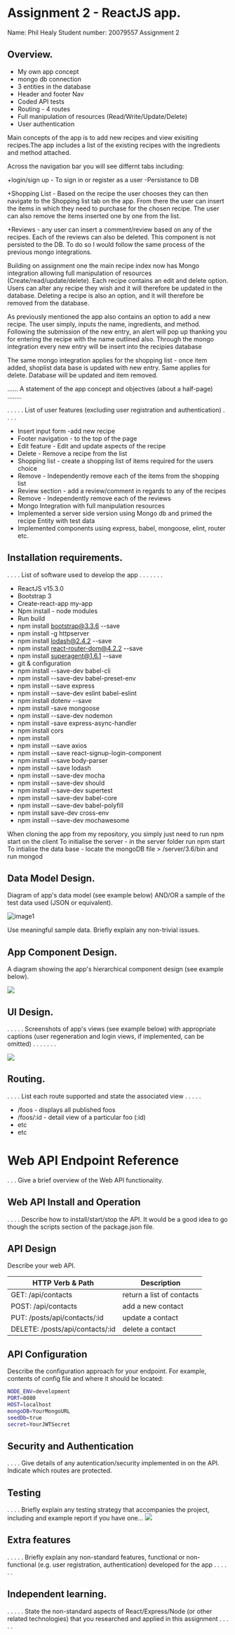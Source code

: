 # Assignment 2 - ReactJS app.

Name: Phil Healy
Student number: 20079557
Assignment 2 

## Overview.

+ My own app concept
+ mongo db connection
+ 3 entities in the database
+ Header and footer Nav
+ Coded API tests 
+ Routing - 4 routes
+ Full manipulation of resources (Read/Write/Update/Delete)
+ User authentication 

Main concepts of the app is to add new recipes and view exisiting recipes.The app includes a list of the existing recipes with the ingredients and method attached. 

Across the navigation bar you will see differnt tabs including:

+login/sign up - To sign in or register as a user  -Persistance to DB

+Shopping List - Based on the recipe the user chooses they can then navigate to the Shopping list tab on the app. From there the user can insert the items in which they need to purchase for the chosen recipe. The user can also remove the items inserted one by one from the list.

+Reviews - any user can insert a comment/review based on any of the recipes. Each of the reviews can also be deleted. This component is not persisted to the DB. To do so I would follow the same process of the previous mongo integrations. 

Building on assignment one the main recipe index now has Mongo integration allowing full manipulation of resources (Create/read/update/delete). Each recipe contains an edit and delete option. Users can alter any recipe they wish and it will therefore be updated in the database. Deleting a recipe is also an option, and it will therefore be removed from the database.

As previously mentioned the app also contains an option to add a new recipe. The user simply, inputs the name, ingredients, and method. Following the submission of the new entry, 
an alert will pop up thanking you for entering the recipe with the name outlined also. Through the mongo integration every new entry will be insert into the recipies database

The same mongo integration applies for the shopping list - once item added, shoplist data base is updated with new entry. Same applies for delete. Database will be updated and item removed. 



...... A statement of the app concept and objectives (about a half-page) ........


 . . . . . List of user features (excluding user registration and authentication) . . . .

+ Insert input form -add new recipe
+ Footer navigation - to the top of the page
+ Edit feature - Edit and update aspects of the recipe 
+ Delete - Remove a recipe from the list
+ Shopping list - create a shopping list of items required for the users choice
+ Remove - Independently remove each of the items from the shopping list 
+ Review section - add a review/comment in regards to any of the recipes 
+ Remove - Independently remove each of the reviews
+ Mongo Integration with full manipulation resources 
+ Implemented a server side version using Mongo db and primed the recipe Entity with test data
+ Implemented components using express, babel, mongoose, elint, router etc. 


## Installation requirements.
. . . .  List of software used to develop the app . . . . . . .
+ ReactJS v15.3.0
+ Bootstrap 3
+ Create-react-app my-app
+ Npm install - node modules
+ Run build 
+ npm install  bootstrap@3.3.6  --save
+ npm install -g httpserver
+ npm install  lodash@2.4.2 --save
+ npm install react-router-dom@4.2.2 --save
+ npm install  superagent@1.6.1 --save
+ git & configuration 
+ npm install --save-dev babel-cli
+ npm install --save-dev babel-preset-env
+ npm install --save express
+ npm install --save-dev eslint babel-eslint
+ npm install dotenv --save
+ npm install -save mongoose
+ npm install --save-dev nodemon
+ npm install -save express-async-handler
+ npm install cors
+ npm install 
+ npm install --save axios
+ npm install --save react-signup-login-component
+ npm install --save body-parser
+ npm install --save lodash
+ npm install --save-dev mocha
+ npm install --save-dev should
+ npm install --save-dev supertest
+ npm install --save-dev babel-core
+ npm install --save-dev babel-polyfill
+ npm install save-dev cross-env
+ npm install --save-dev mochawesome

When cloning the app from my repository, you simply just need to run npm start on the client
To initialise the server - in the server folder run npm start
To intialise the data base - locate the mongoDB file > /server/3.6/bin and run mongod



## Data Model Design.

Diagram of app's data model (see example below) AND/OR a sample of the test data used (JSON or equivalent).

![image1](model.PNG)

Use meaningful sample data. Briefly explain any non-trivial issues.

## App Component Design.

A diagram showing the app's hierarchical component design (see example below).

![][image2]

## UI Design.

. . . . . Screenshots of app's views (see example below) with appropriate captions (user regeneration and login views, if implemented, can be omitted) . . . . . . .

![][image3]

## Routing.
. . . . List each route supported and state the associated view . . . . .

+ /foos - displays all published foos
+ /foos/:id - detail view of a particular foo (:id)
+ etc
+ etc

# Web API Endpoint Reference
. . . Give a brief overview of the Web API functionality.

## Web API Install and Operation
. . . . Describe how to install/start/stop the API. It would be a good idea to go though the scripts section of the package.json file.

## API Design
Describe your web API.

| HTTP Verb & Path |  Description |
| -- | -- |
| GET: /api/contacts |return a list of contacts |
| POST: /api/contacts |add a new contact |
| PUT: /posts/api/contacts/:id | update a contact |
| DELETE: /posts/api/contacts/:id | delete a contact |

## API Configuration
Describe the configuration approach for your endpoint. For example, contents of config file and where it should be located:
~~~bash
NODE_ENV=development
PORT=8080
HOST=localhost
mongoDB=YourMongoURL
seedDb=true
secret=YourJWTSecret
~~~

## Security and Authentication
. . . . Give details of any autentication/security implemented in on the API. Indicate which routes are protected.

## Testing
. . . . Briefly explain any testing strategy that accompanies the project, including and example report if you have one...
![][image4]

## Extra features

. . . . . Briefly explain any non-standard features, functional or non-functional (e.g. user registration, authentication) developed for the app . . . . . .  

## Independent learning.

. . . . . State the non-standard aspects of React/Express/Node (or other related technologies) that you researched and applied in this assignment . . . . .  



[image1]: ./model.png
[image2]: ./design.jpg
[image3]: ./screen.png
[image4]: ./testing.png

